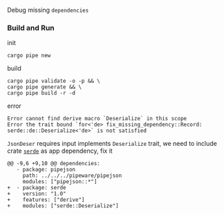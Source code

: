 Debug missing `dependencies` 
### Build and Run
init
```
cargo pipe new
```
build
```
cargo pipe validate -o -p && \
cargo pipe generate && \
cargo pipe build -r -d
```
error
```
Error cannot find derive macro `Deserialize` in this scope
Error the trait bound `for<'de> fix_missing_dependency::Record: serde::de::Deserialize<'de>` is not satisfied
```
`JsonDeser` requires input implements `Deserialize` trait, we need to include crate [`serde`] as app dependency, fix it
```
@@ -9,6 +9,10 @@ dependencies:
   - package: pipejson
     path: ../../../pipeware/pipejson
     modules: ["pipejson::*"]
+  - package: serde
+    version: "1.0"
+    features: ["derive"]
+    modules: ["serde::Deserialize"]
``` 

[`serde`]: https://docs.serde.rs/serde/index.html